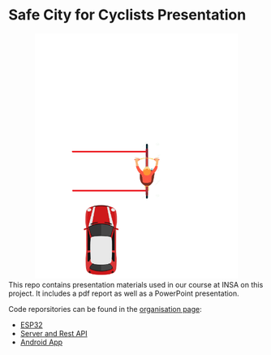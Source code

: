  # Safe City for Cyclists Presentation
<div align="center">
  <img src="/Safe_City_For_Cyclists.gif" width="400">
</div>
This repo contains presentation materials used in our course at INSA on this project. It includes a pdf report as well as a PowerPoint presentation.

Code reporsitories can be found in the [organisation page](https://github.com/INSA-5ISS-safe-city-for-cyclists):
- [ESP32](https://github.com/INSA-5ISS-safe-city-for-cyclists/ESP32)
- [Server and Rest API](https://github.com/INSA-5ISS-safe-city-for-cyclists/rest-api)
- [Android App](https://github.com/INSA-5ISS-safe-city-for-cyclists/android-app)
